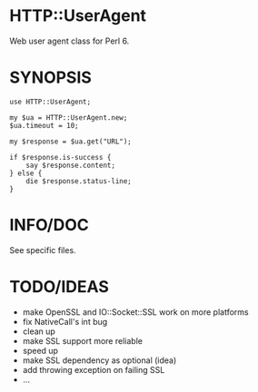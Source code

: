 HTTP::UserAgent
=============

Web user agent class for Perl 6.



SYNOPSIS
========

    use HTTP::UserAgent;

    my $ua = HTTP::UserAgent.new;
    $ua.timeout = 10;

    my $response = $ua.get("URL");

    if $response.is-success {
        say $response.content;
    } else {
        die $response.status-line;
    }



INFO/DOC
=====================

See specific files.



TODO/IDEAS
=============


- make OpenSSL and IO::Socket::SSL work on more platforms
- fix NativeCall's int bug
- clean up
- make SSL support more reliable
- speed up
- make SSL dependency as optional (idea)
- add throwing exception on failing SSL
- ...
